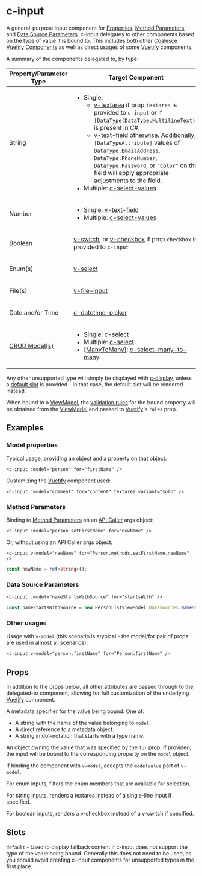 # c-input

<!-- MARKER:summary -->
    
A general-purpose input component for [Properties](/modeling/model-components/properties.md), [Method Parameters](/modeling/model-components/methods.md#parameters), and [Data Source Parameters](/modeling/model-components/data-sources.md#custom-parameters). c-input delegates to other components based on the type of value it is bound to. This includes both other [Coalesce Vuetify Components](/stacks/vue/coalesce-vue-vuetify/overview.md) as well as direct usages of some [Vuetify](https://vuetifyjs.com/) components.

<!-- MARKER:summary-end -->

A summary of the components delegated to, by type:


<table> 
<thead>
<tr>
<th>Property/Parameter Type</th>
<th>Target Component</th>
</tr>
</thead>
<tr>
<td>

String

</td>
<td>

- Single: 
  - [v-textarea](https://vuetifyjs.com/en/components/textarea/) if prop ``textarea`` is provided to ``c-input`` or if `[DataType(DataType.MultilineText)]` is present in C#.
  - [v-text-field](https://vuetifyjs.com/en/components/text-fields/) otherwise. Additionally, `[DataTypeAttribute]` values of `DataType.EmailAddress`, `DataType.PhoneNumber`, `DataType.Password`, or `"Color"` on the field will apply appropriate adjustments to the field.
- Multiple: [c-select-values](/stacks/vue/coalesce-vue-vuetify/components/c-select-values.md)

</td>
</tr>
<tr>
<td>

Number

</td>
<td>

- Single: [v-text-field](https://vuetifyjs.com/en/components/text-fields/)
- Multiple: [c-select-values](/stacks/vue/coalesce-vue-vuetify/components/c-select-values.md)

</td>
</tr>



<tr>
<td>

Boolean

</td>
<td>

[v-switch](https://vuetifyjs.com/en/components/selection-controls/), or [v-checkbox](https://vuetifyjs.com/en/components/selection-controls/) if prop ``checkbox`` is provided to ``c-input``

</td>
</tr>



<tr>
<td>

Enum(s)

</td>
<td>

[v-select](https://vuetifyjs.com/en/components/selects/)

</td>
</tr>



<tr>
<td>

File(s)

</td>
<td>

[v-file-input](https://vuetifyjs.com/en/components/file-inputs/)

</td>
</tr>



<tr>
<td>

Date and/or Time

</td>
<td>

[c-datetime-picker](/stacks/vue/coalesce-vue-vuetify/components/c-datetime-picker.md)

</td>
</tr>



<tr>
<td>

[CRUD Model(s)](/modeling/model-types/crud.md)

</td>
<td>

- Single: [c-select](/stacks/vue/coalesce-vue-vuetify/components/c-select.md)
- Multiple: [c-select](/stacks/vue/coalesce-vue-vuetify/components/c-select.md)
- [[ManyToMany]](/modeling/model-components/attributes/many-to-many.md): [c-select-many-to-many](/stacks/vue/coalesce-vue-vuetify/components/c-select-many-to-many.md)

</td>
</tr>
</table>



Any other unsupported type will simply be displayed with [c-display](/stacks/vue/coalesce-vue-vuetify/components/c-display.md), unless a [default slot](https://vuejs.org/guide/components/slots.html) is provided - in that case, the default slot will be rendered instead.

When bound to a [ViewModel](/stacks/vue/layers/viewmodels.md), the [validation rules](/stacks/vue/layers/viewmodels.md#rules-validation) for the bound property will be obtained from the [ViewModel](/stacks/vue/layers/viewmodels.md#rules-validation) and passed to [Vuetify](https://vuetifyjs.com/)'s `rules` prop.

## Examples

### Model properties

Typical usage, providing an object and a property on that object:

``` vue-html
<c-input :model="person" for="firstName" />
```

Customizing the [Vuetify](https://vuetifyjs.com/) component used:

``` vue-html
<c-input :model="comment" for="content" textarea variant="solo" />
```

### Method Parameters

Binding to [Method Parameters](/modeling/model-components/methods.md#parameters) on an [API Caller](/stacks/vue/layers/api-clients.md#api-callers) args object:

``` vue-html
<c-input :model="person.setFirstName" for="newName" />
```

Or, without using an API Caller args object:

``` vue-html
<c-input v-model="newName" for="Person.methods.setFirstName.newName" />
```
``` ts
const newName = ref<string>();
```

### Data Source Parameters

``` vue-html
<c-input :model="nameStartsWithSource" for="startsWith" />
```
``` ts
const nameStartsWithSource = new PersonListViewModel.DataSources.NameStartsWith();
```

### Other usages

Usage with ``v-model`` (this scenario is atypical - the model/for pair of props are used in almost all scenarios):

``` vue-html
<c-input v-model="person.firstName" for="Person.firstName" />
```

## Props

In addition to the props below, all other attributes are passed through to the delegated-to component, allowing for full customization of the underlying [Vuetify](https://vuetifyjs.com/) component.


<!-- MARKER:c-for-model-props -->

<Prop def="for?: string | Property | Value" lang="ts" />

A metadata specifier for the value being bound. One of:
    
- A string with the name of the value belonging to `model`.
- A direct reference to a metadata object.
- A string in dot-notation that starts with a type name.

<Prop def="model?: Model | DataSource" lang="ts" />

An object owning the value that was specified by the `for` prop. If provided, the input will be bound to the corresponding property on the `model` object.

<!-- MARKER:c-for-model-props-end -->

<Prop def="modelValue?: any" lang="ts" />

If binding the component with ``v-model``, accepts the ``modelValue`` part of ``v-model``.


<Prop def="filter?: (value: EnumMember)" lang="ts" />

For enum inputs, filters the enum members that are available for selection.

<Prop def="textarea?: boolean | null" lang="ts" />

For string inputs, renders a textarea instead of a single-line input if specified.

<Prop def="checkbox?: boolean | null" lang="ts" />

For boolean inputs, renders a v-checkbox instead of a v-switch if specified.


## Slots

``default`` - Used to display fallback content if c-input does not support the type of the value being bound. Generally this does not need to be used, as you should avoid creating c-input components for unsupported types in the first place.


